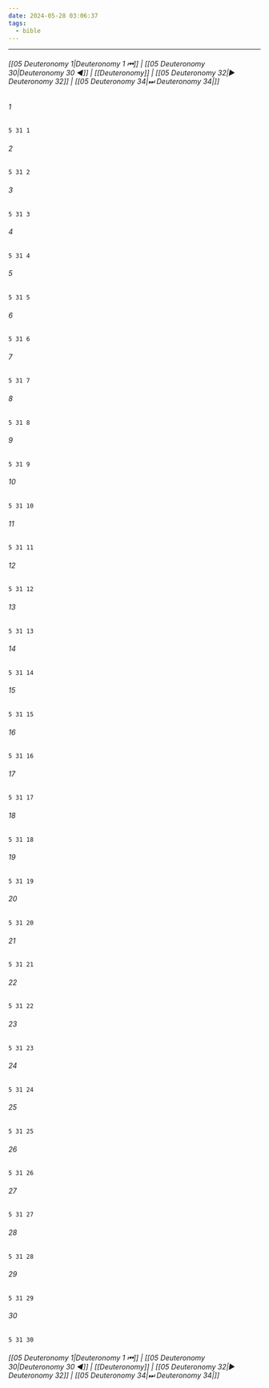 ```yaml
---
date: 2024-05-28 03:06:37
tags:
  - bible
---
```

___

###### [[05 Deuteronomy 1|Deuteronomy 1 ⏮]] | [[05 Deuteronomy 30|Deuteronomy 30 ◀]] | [[Deuteronomy]] | [[05 Deuteronomy 32|▶ Deuteronomy 32]] | [[05 Deuteronomy 34|⏭ Deuteronomy 34|]]

###### 1
``` verse
5 31 1 
```
###### 2
``` verse
5 31 2 
```
###### 3
``` verse
5 31 3 
```
###### 4
``` verse
5 31 4 
```
###### 5
``` verse
5 31 5 
```
###### 6
``` verse
5 31 6 
```
###### 7
``` verse
5 31 7 
```
###### 8
``` verse
5 31 8 
```
###### 9
``` verse
5 31 9 
```
###### 10
``` verse
5 31 10 
```
###### 11
``` verse
5 31 11 
```
###### 12
``` verse
5 31 12 
```
###### 13
``` verse
5 31 13 
```
###### 14
``` verse
5 31 14 
```
###### 15
``` verse
5 31 15 
```
###### 16
``` verse
5 31 16 
```
###### 17
``` verse
5 31 17 
```
###### 18
``` verse
5 31 18 
```
###### 19
``` verse
5 31 19 
```
###### 20
``` verse
5 31 20 
```
###### 21
``` verse
5 31 21 
```
###### 22
``` verse
5 31 22 
```
###### 23
``` verse
5 31 23 
```
###### 24
``` verse
5 31 24 
```
###### 25
``` verse
5 31 25 
```
###### 26
``` verse
5 31 26 
```
###### 27
``` verse
5 31 27 
```
###### 28
``` verse
5 31 28 
```
###### 29
``` verse
5 31 29 
```
###### 30
``` verse
5 31 30 
```

###### [[05 Deuteronomy 1|Deuteronomy 1 ⏮]] | [[05 Deuteronomy 30|Deuteronomy 30 ◀]] | [[Deuteronomy]] | [[05 Deuteronomy 32|▶ Deuteronomy 32]] | [[05 Deuteronomy 34|⏭ Deuteronomy 34|]]

